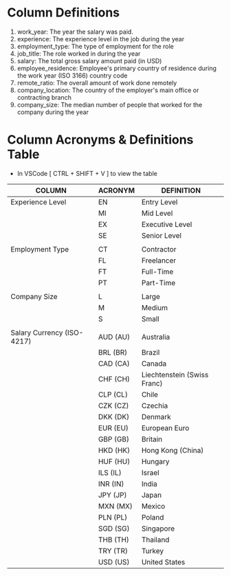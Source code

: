 # Column Definitions

1.  work_year: The year the salary was paid.
2.  experience: The experience level in the job during the year
3.  employment_type: The type of employment for the role
4.  job_title: The role worked in during the year
5.  salary: The total gross salary amount paid (in USD)
6.  employee_residence: Employee's primary country of residence during the work year (ISO 3166) country code
7.  remote_ratio: The overall amount of work done remotely
8.  company_location: The country of the employer's main office or contracting branch
9.  company_size: The median number of people that worked for the company during the year

# Column Acronyms & Definitions Table

- In VSCode [ CTRL + SHIFT + V ] to view the table

| COLUMN                     | ACRONYM  | DEFINITION                  |
| -------------------------- | -------- | --------------------------- |
| Experience Level           | EN       | Entry Level                 |
|                            | MI       | Mid Level                   |
|                            | EX       | Executive Level             |
|                            | SE       | Senior Level                |
|                            |          |
| Employment Type            | CT       | Contractor                  |
|                            | FL       | Freelancer                  |
|                            | FT       | Full-Time                   |
|                            | PT       | Part-Time                   |
|                            |          |
| Company Size               | L        | Large                       |
|                            | M        | Medium                      |
|                            | S        | Small                       |
|                            |          |
| Salary Currency (ISO-4217) | AUD (AU) | Australia                   |
|                            | BRL (BR) | Brazil                      |
|                            | CAD (CA) | Canada                      |
|                            | CHF (CH) | Liechtenstein (Swiss Franc) |
|                            | CLP (CL) | Chile                       |
|                            | CZK (CZ) | Czechia                     |
|                            | DKK (DK) | Denmark                     |
|                            | EUR (EU) | European Euro               |
|                            | GBP (GB) | Britain                     |
|                            | HKD (HK) | Hong Kong (China)           |
|                            | HUF (HU) | Hungary                     |
|                            | ILS (IL) | Israel                      |
|                            | INR (IN) | India                       |
|                            | JPY (JP) | Japan                       |
|                            | MXN (MX) | Mexico                      |
|                            | PLN (PL) | Poland                      |
|                            | SGD (SG) | Singapore                   |
|                            | THB (TH) | Thailand                    |
|                            | TRY (TR) | Turkey                      |
|                            | USD (US) | United States               |
